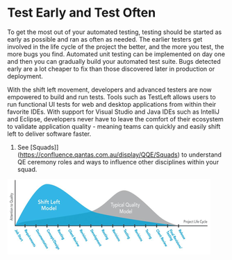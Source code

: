 # Test Early and Test Often

To get the most out of your automated testing, testing should be started
as early as possible and ran as often as needed. The earlier testers get
involved in the life cycle of the project the better, and the more you
test, the more bugs you find. Automated unit testing can be implemented
on day one and then you can gradually build your automated test suite.
Bugs detected early are a lot cheaper to fix than those discovered later
in production or deployment.

With the shift left movement, developers and advanced testers are now
empowered to build and run tests. Tools such as TestLeft allows users to
run functional UI tests for web and desktop applications from within
their favorite IDEs. With support for Visual Studio and Java IDEs such
as IntelliJ and Eclipse, developers never have to leave the comfort of
their ecosystem to validate application quality - meaning teams can
quickly and easily shift left to deliver software faster.

1.  See [Squads]](https://confluence.qantas.com.au/display/QQE/Squads) to understand QE ceremony roles and ways to influence other disciplines within your squad.

![](attachments/119682923/119682928.png)